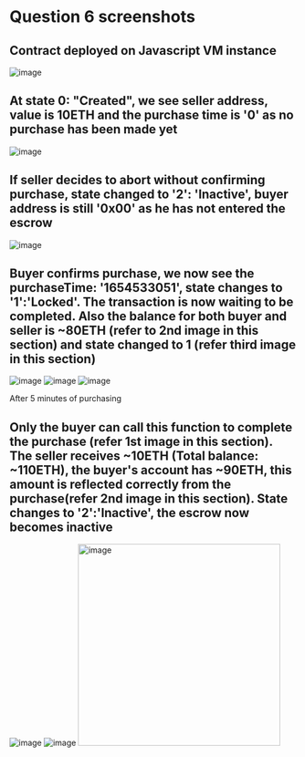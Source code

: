 # Question 6 screenshots

## Contract deployed on Javascript VM instance
![image](https://user-images.githubusercontent.com/43913734/172208597-9aa097b1-3e44-4812-9639-81f81149666f.png)

## At state 0: "Created", we see seller address, value is 10ETH and the purchase time is '0' as no purchase has been made yet
![image](https://user-images.githubusercontent.com/43913734/172209083-33b1b243-4c26-4410-876a-44c93f2e1238.png)

## If seller decides to abort without confirming purchase, state changed to '2': 'Inactive', buyer address is still '0x00' as he has not entered the escrow
![image](https://user-images.githubusercontent.com/43913734/172209431-f8ec0cac-9175-4f8e-a313-e5611135e069.png)

## Buyer confirms purchase, we now see the purchaseTime: '1654533051', state changes to '1':'Locked'. The transaction is now waiting to be completed. Also the balance for both buyer and seller is ~80ETH (refer to 2nd image in this section) and state changed to 1 (refer third image in this section)
![image](https://user-images.githubusercontent.com/43913734/172209563-b2f2c7e8-e8ca-42ca-ad92-8df4eeca0f08.png)
![image](https://user-images.githubusercontent.com/43913734/172210037-dcc1a431-9d27-42ef-9c65-12aa98aa8059.png)
![image](https://user-images.githubusercontent.com/43913734/172210010-1e0b5fba-fe56-488a-89fc-84f82448b963.png)


After 5 minutes of purchasing
## Only the buyer can call this function to complete the purchase (refer 1st image in this section). The seller receives ~10ETH (Total balance: ~110ETH), the buyer's account has ~90ETH, this amount is reflected correctly from the purchase(refer 2nd image in this section). State changes to '2':'Inactive', the escrow now becomes inactive
![image](https://user-images.githubusercontent.com/43913734/172210606-dc6ba830-585b-46c3-9540-7e4a616a64ed.png)
![image](https://user-images.githubusercontent.com/43913734/172210629-c86d832f-703e-49bd-88b2-28598ecf7d77.png)
<img width="354" alt="image" src="https://user-images.githubusercontent.com/43913734/172210714-70493fda-57d1-4cb6-9e7e-759c819d9821.png">







